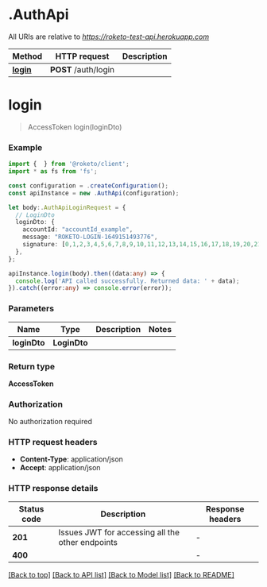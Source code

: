 # .AuthApi

All URIs are relative to *https://roketo-test-api.herokuapp.com*

Method | HTTP request | Description
------------- | ------------- | -------------
[**login**](AuthApi.md#login) | **POST** /auth/login | 


# **login**
> AccessToken login(loginDto)


### Example


```typescript
import {  } from '@roketo/client';
import * as fs from 'fs';

const configuration = .createConfiguration();
const apiInstance = new .AuthApi(configuration);

let body:.AuthApiLoginRequest = {
  // LoginDto
  loginDto: {
    accountId: "accountId_example",
    message: "ROKETO-LOGIN-1649151493776",
    signature: [0,1,2,3,4,5,6,7,8,9,10,11,12,13,14,15,16,17,18,19,20,21,22,23,24,25,26,27,28,29,30,31,32,33,34,35,36,37,38,39,40,41,42,43,44,45,46,47,48,49,50,51,52,53,54,55,56,57,58,59,60,61,62,63],
  },
};

apiInstance.login(body).then((data:any) => {
  console.log('API called successfully. Returned data: ' + data);
}).catch((error:any) => console.error(error));
```


### Parameters

Name | Type | Description  | Notes
------------- | ------------- | ------------- | -------------
 **loginDto** | **LoginDto**|  |


### Return type

**AccessToken**

### Authorization

No authorization required

### HTTP request headers

 - **Content-Type**: application/json
 - **Accept**: application/json


### HTTP response details
| Status code | Description | Response headers |
|-------------|-------------|------------------|
**201** | Issues JWT for accessing all the other endpoints |  -  |
**400** |  |  -  |

[[Back to top]](#) [[Back to API list]](README.md#documentation-for-api-endpoints) [[Back to Model list]](README.md#documentation-for-models) [[Back to README]](README.md)


